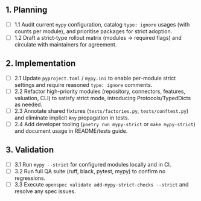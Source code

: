 ## 1. Planning

- [ ] 1.1 Audit current `mypy` configuration, catalog `type: ignore` usages (with counts per module), and prioritise packages for strict adoption.
- [ ] 1.2 Draft a strict-type rollout matrix (modules → required flags) and circulate with maintainers for agreement.

## 2. Implementation

- [ ] 2.1 Update `pyproject.toml` / `mypy.ini` to enable per-module strict settings and require reasoned `type: ignore` comments.
- [ ] 2.2 Refactor high-priority modules (repository, connectors, features, valuation, CLI) to satisfy strict mode, introducing Protocols/TypedDicts as needed.
- [ ] 2.3 Annotate shared fixtures (`tests/factories.py`, `tests/conftest.py`) and eliminate implicit `Any` propagation in tests.
- [ ] 2.4 Add developer tooling (`poetry run mypy-strict` or `make mypy-strict`) and document usage in README/tests guide.

## 3. Validation

- [ ] 3.1 Run `mypy --strict` for configured modules locally and in CI.
- [ ] 3.2 Run full QA suite (ruff, black, pytest, mypy) to confirm no regressions.
- [ ] 3.3 Execute `openspec validate add-mypy-strict-checks --strict` and resolve any spec issues.
